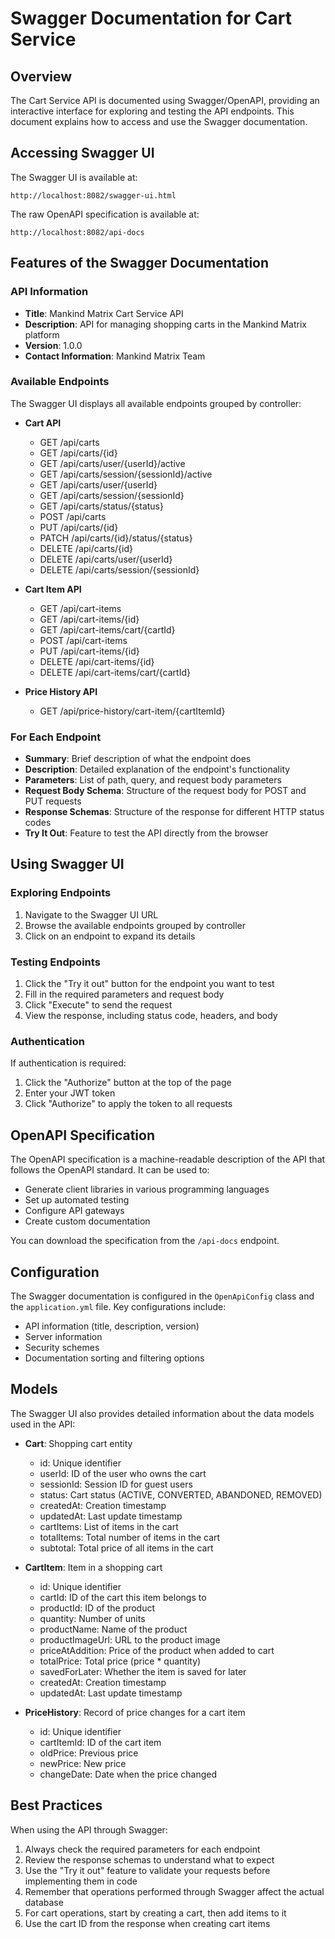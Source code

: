 # Swagger Documentation for Cart Service

## Overview
The Cart Service API is documented using Swagger/OpenAPI, providing an interactive interface for exploring and testing the API endpoints. This document explains how to access and use the Swagger documentation.

## Accessing Swagger UI

The Swagger UI is available at:
```
http://localhost:8082/swagger-ui.html
```

The raw OpenAPI specification is available at:
```
http://localhost:8082/api-docs
```

## Features of the Swagger Documentation

### API Information
- **Title**: Mankind Matrix Cart Service API
- **Description**: API for managing shopping carts in the Mankind Matrix platform
- **Version**: 1.0.0
- **Contact Information**: Mankind Matrix Team

### Available Endpoints
The Swagger UI displays all available endpoints grouped by controller:

- **Cart API**
  - GET /api/carts
  - GET /api/carts/{id}
  - GET /api/carts/user/{userId}/active
  - GET /api/carts/session/{sessionId}/active
  - GET /api/carts/user/{userId}
  - GET /api/carts/session/{sessionId}
  - GET /api/carts/status/{status}
  - POST /api/carts
  - PUT /api/carts/{id}
  - PATCH /api/carts/{id}/status/{status}
  - DELETE /api/carts/{id}
  - DELETE /api/carts/user/{userId}
  - DELETE /api/carts/session/{sessionId}

- **Cart Item API**
  - GET /api/cart-items
  - GET /api/cart-items/{id}
  - GET /api/cart-items/cart/{cartId}
  - POST /api/cart-items
  - PUT /api/cart-items/{id}
  - DELETE /api/cart-items/{id}
  - DELETE /api/cart-items/cart/{cartId}

- **Price History API**
  - GET /api/price-history/cart-item/{cartItemId}

### For Each Endpoint
- **Summary**: Brief description of what the endpoint does
- **Description**: Detailed explanation of the endpoint's functionality
- **Parameters**: List of path, query, and request body parameters
- **Request Body Schema**: Structure of the request body for POST and PUT requests
- **Response Schemas**: Structure of the response for different HTTP status codes
- **Try It Out**: Feature to test the API directly from the browser

## Using Swagger UI

### Exploring Endpoints
1. Navigate to the Swagger UI URL
2. Browse the available endpoints grouped by controller
3. Click on an endpoint to expand its details

### Testing Endpoints
1. Click the "Try it out" button for the endpoint you want to test
2. Fill in the required parameters and request body
3. Click "Execute" to send the request
4. View the response, including status code, headers, and body

### Authentication
If authentication is required:
1. Click the "Authorize" button at the top of the page
2. Enter your JWT token
3. Click "Authorize" to apply the token to all requests

## OpenAPI Specification
The OpenAPI specification is a machine-readable description of the API that follows the OpenAPI standard. It can be used to:

- Generate client libraries in various programming languages
- Set up automated testing
- Configure API gateways
- Create custom documentation

You can download the specification from the `/api-docs` endpoint.

## Configuration
The Swagger documentation is configured in the `OpenApiConfig` class and the `application.yml` file. Key configurations include:

- API information (title, description, version)
- Server information
- Security schemes
- Documentation sorting and filtering options

## Models
The Swagger UI also provides detailed information about the data models used in the API:

- **Cart**: Shopping cart entity
  - id: Unique identifier
  - userId: ID of the user who owns the cart
  - sessionId: Session ID for guest users
  - status: Cart status (ACTIVE, CONVERTED, ABANDONED, REMOVED)
  - createdAt: Creation timestamp
  - updatedAt: Last update timestamp
  - cartItems: List of items in the cart
  - totalItems: Total number of items in the cart
  - subtotal: Total price of all items in the cart

- **CartItem**: Item in a shopping cart
  - id: Unique identifier
  - cartId: ID of the cart this item belongs to
  - productId: ID of the product
  - quantity: Number of units
  - productName: Name of the product
  - productImageUrl: URL to the product image
  - priceAtAddition: Price of the product when added to cart
  - totalPrice: Total price (price * quantity)
  - savedForLater: Whether the item is saved for later
  - createdAt: Creation timestamp
  - updatedAt: Last update timestamp

- **PriceHistory**: Record of price changes for a cart item
  - id: Unique identifier
  - cartItemId: ID of the cart item
  - oldPrice: Previous price
  - newPrice: New price
  - changeDate: Date when the price changed

## Best Practices
When using the API through Swagger:

1. Always check the required parameters for each endpoint
2. Review the response schemas to understand what to expect
3. Use the "Try it out" feature to validate your requests before implementing them in code
4. Remember that operations performed through Swagger affect the actual database
5. For cart operations, start by creating a cart, then add items to it
6. Use the cart ID from the response when creating cart items
